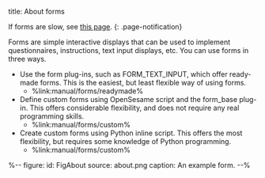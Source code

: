 title: About forms

If forms are slow, see [this page](%link:manual/forms/performance%).
{: .page-notification}

Forms are simple interactive displays that can be used to implement questionnaires, instructions, text input displays, etc. You can use forms in three ways.

- Use the form plug-ins, such as FORM_TEXT_INPUT, which offer ready-made forms. This is the easiest, but least flexible way of using forms.
	- %link:manual/forms/readymade%
- Define custom forms using OpenSesame script and the form_base plug-in. This offers considerable flexibility, and does not require any real programming skills.
	- %link:manual/forms/custom%
- Create custom forms using Python inline script. This offers the most flexibility, but requires some knowledge of Python programming.
	- %link:manual/forms/custom%

%--
figure:
 id: FigAbout
 source: about.png
 caption: An example form.
--%
